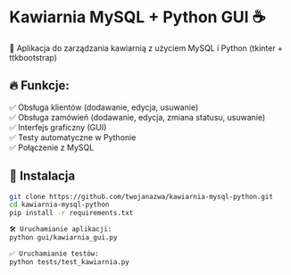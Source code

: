 # Kawiarnia MySQL + Python GUI ☕
🚀 Aplikacja do zarządzania kawiarnią z użyciem MySQL i Python (tkinter + ttkbootstrap)

## 🔥 Funkcje:
✅ Obsługa klientów (dodawanie, edycja, usuwanie)  
✅ Obsługa zamówień (dodawanie, edycja, zmiana statusu, usuwanie)  
✅ Interfejs graficzny (GUI)  
✅ Testy automatyczne w Pythonie  
✅ Połączenie z MySQL  

## 📜 Instalacja
```sh
git clone https://github.com/twojanazwa/kawiarnia-mysql-python.git
cd kawiarnia-mysql-python
pip install -r requirements.txt

🛠️ Uruchamianie aplikacji:
python gui/kawiarnia_gui.py

✅ Uruchamianie testów:
python tests/test_kawiarnia.py
